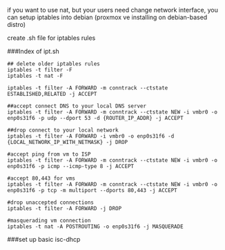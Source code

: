 if you want to use nat, but your users need change network interface, you can setup iptables into debian (proxmox ve installing on debian-based distro)

create .sh file for iptables rules

###Index of ipt.sh

```
## delete older iptables rules
iptables -t filter -F
iptables -t nat -F

iptables -t filter -A FORWARD -m conntrack --ctstate ESTABLISHED,RELATED -j ACCEPT

##accept connect DNS to your local DNS server
iptables -t filter -A FORWARD -m conntrack --ctstate NEW -i vmbr0 -o enp0s31f6 -p udp --dport 53 -d {ROUTER_IP_ADDR} -j ACCEPT

##drop connect to your local network
iptables -t filter -A FORWARD -i vmbr0 -o enp0s31f6 -d {LOCAL_NETWORK_IP_WITH_NETMASK} -j DROP

#accept ping from vm to ISP
iptables -t filter -A FORWARD -m conntrack --ctstate NEW -i vmbr0 -o enp0s31f6 -p icmp --icmp-type 8 -j ACCEPT

#accept 80,443 for vms
iptables -t filter -A FORWARD -m conntrack --ctstate NEW -i vmbr0 -o enp0s31f6 -p tcp -m multiport --dports 80,443 -j ACCEPT

#drop unaccepted connections
iptables -t filter -A FORWARD -j DROP

#masquerading vm connection
iptables -t nat -A POSTROUTING -o enp0s31f6 -j MASQUERADE 
```
###set up basic isc-dhcp
